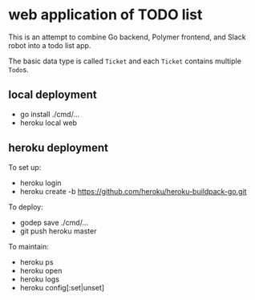 # web application of TODO list

This is an attempt to combine Go backend, Polymer frontend, and Slack robot into a todo list app.

The basic data type is called `Ticket` and each `Ticket` contains multiple `Todo`s.

## local deployment

* go install ./cmd/...
* heroku local web

## heroku deployment

To set up:

* heroku login
* heroku create -b https://github.com/heroku/heroku-buildpack-go.git

To deploy:

* godep save ./cmd/...
* git push heroku master

To maintain:

* heroku ps
* heroku open
* heroku logs
* heroku config[:set|unset]
